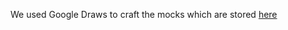 We used Google Draws to craft the mocks which are stored [here](https://docs.google.com/drawings/d/1AVywB3zhS93vq5q0ruplhDobZFyukZzSfsutbW5Li3s/edit?usp=sharing)
